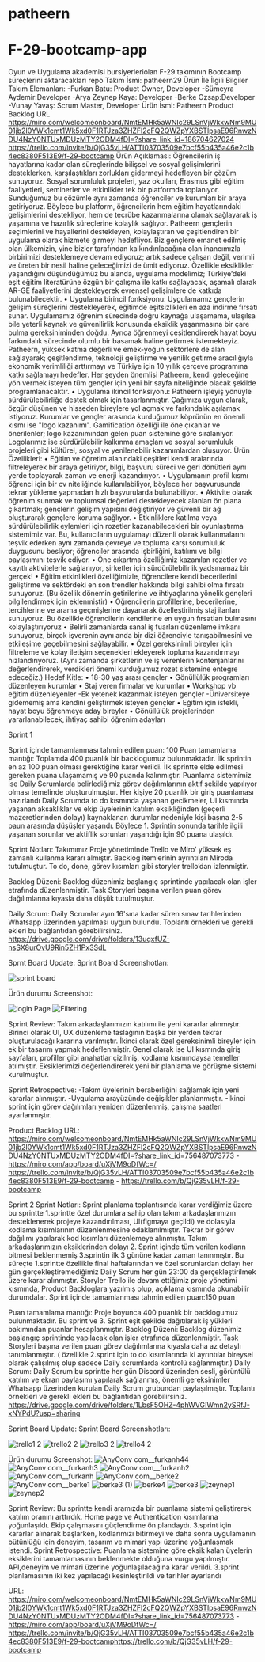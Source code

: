 # patheern
# F-29-bootcamp-app
Oyun ve Uygulama akademisi bursiyerleriolan F-29 takımının Bootcamp süreçlerini aktaracakları repo
Takım İsmi: patheern29
Ürün İle İlgili Bilgiler
Takım Elemanları:
-Furkan Batu: Product Owner, Developer
-Sümeyra Aydemir:Developer
-Arya Zeynep Kaya: Developer
-Berke Ozsap:Developer
-Vunay Yavaş: Scrum Master, Developer
Ürün İsmi:
Patheern
Product Backlog URL https://miro.com/welcomeonboard/NmtEMHk5aWNIc29LSnVjWkxwNm9MU01jb2I0YWk1cmt1Wk5xd0F1RTJza3ZHZFl2cFQ2QWZpYXBSTlpsaE96RnwzNDU4NzY0NTUxMDUzMTY2ODM4fDI=?share_link_id=186704627024 https://trello.com/invite/b/QjG35vLH/ATTI03703509e7bcf55b435a46e2c1b4ec8380F513E9/f-29-bootcamp
Ürün Açıklaması:
Öğrencilerin iş hayatlarına kadar olan süreçlerinde bilişsel ve sosyal gelişimlerini desteklerken, karşılaştıkları zorlukları gidermeyi hedefleyen bir çözüm sunuyoruz. Sosyal sorumluluk projeleri, yaz okulları, Erasmus gibi eğitim faaliyetleri, seminerler ve etkinlikler tek bir platformda toplanıyor. Sunduğumuz bu çözümle aynı zamanda öğrenciler ve kurumları bir araya getiriyoruz. Böylece bu platform, öğrencilerin hem eğitim hayatlarındaki gelişimlerini destekliyor, hem de tecrübe kazanmalarına olanak sağlayarak iş yaşamına ve hazırlık süreçlerine kolaylık sağlıyor. Patheern gençlerin seçimlerini ve hayallerini destekleyen, kolaylaştıran ve çeşitlendiren bir uygulama olarak hizmete girmeyi hedefliyor. Biz gençlere emanet edilmiş olan ülkemizin, yine bizler tarafından kalkındırılacağına olan inancımızla birbirimizi desteklemeye devam ediyoruz; artık sadece çalışan değil, verimli ve üreten bir nesil haline geleceğimizi de ümit ediyoruz. Özellikle eksiklikler yaşandığını düşündüğümüz bu alanda, uygulama modelimiz; Türkiye’deki eşit eğitim literatürüne özgün bir çalışma ile katkı sağlayacak, aşamalı olarak AR-GE faaliyetlerini destekleyerek evrensel gelişimlere de katkıda bulunabilecektir.
•	Uygulama birincil fonksiyonu: Uygulamamız gençlerin gelişim süreçlerini destekleyerek, eğitimde eşitsizlikleri en aza indirme fırsatı sunar. Uygulamamız öğrenim sürecinde doğru kaynağa ulaşamama, ulaşılsa bile yeterli kaynak ve güvenilirlik konusunda eksiklik yaşanmasına bir çare bulma gereksiniminden doğdu. Ayrıca öğrenmeyi çeşitlendirerek hayat boyu farkındalık sürecinde olumlu bir basamak haline getirmek istemekteyiz. Patheern, yüksek katma değerli ve emek-yoğun sektörlere de alan sağlayarak; çeşitlendirme, teknoloji geliştirme ve yenilik getirme aracılığıyla ekonomik verimliliği arttırmayı ve Türkiye için 10 yıllık çerçeve programına katkı sağlamayı hedefler. Her şeyden önemlisi Patheern, kendi geleceğine yön vermek isteyen tüm gençler için yeni bir sayfa niteliğinde olacak şekilde programlanacaktır.
•	Uygulama ikincil fonksiyonu: Patheern işleyiş yönüyle sürdürülebilirliğe destek olmak için tasarlanmıştır. Çağımıza uygun olarak, özgür düşünen ve hisseden bireylere yol açmak ve farkındalık aşılamak istiyoruz. Kurumlar ve gençler arasında kurduğumuz köprünün en önemli kısmı ise "logo kazanımı". Gamification özelliği ile öne çıkanlar ve önerilenler; logo kazanımından gelen puan sistemine göre sıralanıyor. Logolarımız ise sürdürülebilir kalkınma amaçları ve sosyal sorumluluk projeleri gibi kültürel, sosyal ve yenilenebilir kazanımlardan oluşuyor.
Ürün Özellikleri:
•	Eğitim ve öğretim alanındaki çeşitleri kendi aralarında filtreleyerek bir araya getiriyor, bilgi, başvuru süreci ve geri dönütleri aynı yerde toplayarak zaman ve enerji kazandırıyor.
•	Uygulamanın profil kısmı öğrenci için bir cv niteliğinde kullanılabiliyor, böylece her başvurusunda tekrar yükleme yapmadan hızlı başvurularda bulunabiliyor.
•	Aktivite olarak öğrenim sunmak ve toplumsal değerleri destekleyecek alanları ön plana çıkartmak; gençlerin gelişim yapısını değiştiriyor ve güvenli bir ağ oluşturarak gençlere koruma sağlıyor.
•	Etkinliklere katılma veya sürdürülebilirlik eylemleri için rozetler kazanabilecekleri bir oyunlaştırma sistemimiz var. Bu, kullanıcıların uygulamayı düzenli olarak kullanmalarını teşvik ederken aynı zamanda çevreye ve topluma karşı sorumluluk duygusunu besliyor; öğrenciler arasında işbirliğini, katılımı ve bilgi paylaşımını teşvik ediyor.
•	Öne çıkartma özelliğimiz kazanılan rozetler ve kayıtlı aktivitelerle sağlanıyor, şirketler için sürdürülebilirlik yadsınamaz bir gerçek!
•	Eğitim etkinlikleri özelliğimizle, öğrencilere kendi becerilerini geliştirme ve sektördeki en son trendler hakkında bilgi sahibi olma fırsatı sunuyoruz. (Bu özellik dönemin getirilerine ve ihtiyaçlarına yönelik gençleri bilgilendirmek için eklenmiştir)
•	Öğrencilerin profillerine, becerilerine, tercihlerine ve arama geçmişlerine dayanarak özelleştirilmiş staj ilanları sunuyoruz. Bu özellikle öğrencilerin kendilerine en uygun fırsatları bulmasını kolaylaştırıyoruz
•	Belirli zamanlarda sanal iş fuarları düzenleme imkanı sunuyoruz, birçok işverenin aynı anda bir dizi öğrenciyle tanışabilmesini ve etkileşime geçebilmesini sağlayabilir.
•	Özel gereksinimli bireyler için filtreleme ve kolay iletişim seçenekleri ekleyerek topluma kazandırmayı hızlandırıyoruz. (Aynı zamanda şirketlerin ve iş verenlerin kontenjanlarını değerlendirerek, verdikleri önemi kurduğumuz rozet sistemine entegre edeceğiz.)
Hedef Kitle:
•	18-30 yaş arası gençler
•	Gönüllülük programları düzenleyen kurumlar
•	Staj veren firmalar ve kurumlar
•	Workshop vb eğitim düzenleyenler -Ek yetenek kazanmak isteyen gençler -Üniversiteye gidememiş ama kendini geliştirmek isteyen gençler
•	Eğitim için istekli, hayat boyu öğrenmeye aday bireyler
•	Gönüllülük projelerinden yararlanabilecek, ihtiyaç sahibi öğrenim adayları


Sprint 1


Sprint içinde tamamlanması tahmin edilen puan: 100
Puan tamamlama mantığı: Toplamda 400 puanlık bir backlogumuz bulunmaktadır. İlk sprintin en az 100 puan olması gerektiğine karar verildi.
İlk sprintte elde edilmesi gereken puana ulaşamamış ve 90 puanda kalınmıştır. Puanlama sistemimiz ise Daily Scrumlarda belirlediğimiz görev dağılımlarının aktif şekilde yapılıyor olması temelinde oluşturulmuştur. Her kişiye 20 puanlık bir giriş puanlaması hazırlandı Daily Scrumda to do kısmında yaşanan gecikmeler, UI kısmında yaşanan aksaklıklar ve ekip üyelerinin katılım eksikliğinden (geçerli mazeretlerinden dolayı) kaynaklanan durumlar nedeniyle kişi başına 2-5 paun arasında düşüşler yaşandı. Böylece 1. Sprintin sonunda tarihle ilgili yaşanan sorunlar ve aktiflik sorunları yaşandığı için 90 puana ulaşıldı. 



Sprint Notları: Takımımız Proje yönetiminde Trello ve Miro’ yüksek eş zamanlı kullanma kararı almıştır. Backlog itemlerinin ayrıntıları Miroda tutulmuştur. To do, done, görev kısımları gibi storyler trello’dan izlenmiştir. 



Backlog Düzeni: Backlog düzenimiz başlangıç sprintinde yapılacak olan işler etrafında düzenlenmiştir. Task Storyleri başına verilen puan görev dağılımlarına kıyasla daha düşük tutulmuştur.



Daily Scrum: Daily Scrumlar ayın 16'sına kadar süren sınav tarihlerinden Whatsapp üzerinden yapılması uygun bulundu. Toplantı örnekleri 
ve gerekli ekleri bu bağlantıdan görebilirsiniz. https://drive.google.com/drive/folders/13uqxfUZ-nsSX8urOvU9Rin5ZH1Px3SdL

Sprnt Board Update:
Sprint Board Screenshotları:

![sprint board](https://github.com/F-29-BOOTCAMP/patheern/assets/129553815/f93eb3e8-2941-46c3-aed2-8e747798eec0)

Ürün durumu Screenshot:

![login Page](https://github.com/F-29-BOOTCAMP/patheern/assets/129553815/719dbe90-ffc6-4361-9c6b-2f8ce4e8dc22)
![Filtering](https://github.com/F-29-BOOTCAMP/patheern/assets/129553815/99b83fbd-6aed-4496-9b1b-3a54b2f0136d)

Sprint Review: Takım arkadaşlarımızın katılımı ile yeni kararlar alınmıştır. Birinci olarak UI, UX düzenleme taslağının başka bir yerden tekrar oluşturulacağı kararına varılmıştır. İkinci olarak özel gereksinimli bireyler için ek bir tasarım yapmak hedeflenmiştir. Genel olarak ise UI kısmında giriş sayfaları, profiller gibi anahatlar çizilmiş, kodlama kısmındaysa temeller atılmıştır. Eksiklerimizi değerlendirerek yeni bir planlama ve görüşme sistemi kurulmuştur.



Sprint Retrospective:
-Takım üyelerinin beraberliğini sağlamak için yeni kararlar alınmıştır.
-Uygulama arayüzünde değişikler planlanmıştır.
-İkinci sprint için görev dağılımları yeniden düzenlenmiş, çalışma saatleri ayarlanmıştır.




Product Backlog URL:
https://miro.com/welcomeonboard/NmtEMHk5aWNIc29LSnVjWkxwNm9MU01jb2I0YWk1cmt1Wk5xd0F1RTJza3ZHZFl2cFQ2QWZpYXBSTlpsaE96RnwzNDU4NzY0NTUxMDUzMTY2ODM4fDI=?share_link_id=756487073773      -      https://miro.com/app/board/uXjVM9oDfWc=/
https://trello.com/invite/b/QjG35vLH/ATTI03703509e7bcf55b435a46e2c1b4ec8380F513E9/f-29-bootcamp    -   https://trello.com/b/QjG35vLH/f-29-bootcamp











Sprint 2
Sprint Notları: Sprint planlama toplantısında karar verdiğimiz üzere bu sprintte 1.sprintte özel durumlara sahip olan takım arkadaşlarımızın desteklenerek projeye kazandırılması, UI(figmaya geçildi) ve dolasıyla kodlama kısımlarının düzenlenmesine odaklanılmıştır. Tekrar bir görev dağılımı yapılarak kod kısımları düzenlemeye alınmıştır. Takım arkadaşlarımızın eksiklerinden dolayı 2. Sprint içinde tüm verilen kodların bitmesi beklenmemiş 3.sprintin ilk 3 gününe kadar zaman tanınmıştır. Bu süreçte 1.sprintte özellikle final haftalarından ve özel sorunlardan dolayı her gün gerçekleştiremediğimiz Daily Scrum her gün 23:00 da gerçekleştirilmek üzere karar alınmıştır. Storyler Trello ile devam ettiğimiz proje yönetimi kısmında, Product Backloglara yazılmış olup, açıklama kısmında okunabilir durumdalar.
Sprint içinde tamamlanması tahmin edilen puan:150 puan

Puan tamamlama mantığı: Proje boyunca 400 puanlık bir backlogumuz bulunmaktadır. Bu sprint ve 3. Sprint eşit şekilde dağıtılarak iş yükleri bakımından puanlar hesaplanmıştır.
Backlog Düzeni: Backlog düzenimiz başlangıç sprintinde yapılacak olan işler etrafında düzenlenmiştir. Task Storyleri başına verilen puan görev dağılımlarına kıyasla daha az detaylı tanımlanmıştır. ( özellikle 2.sprint için to do kısımlarında ki ayrıntılar bireysel olarak çalışılmış olup sadece Daily scrumlarda kontrolü sağlanmıştır.)
Daily Scrum: Daily Scrum bu sprintte her gün Discord üzerinden sesli, görüntülü katılım ve ekran paylaşımı yapılarak sağlanmış, önemli gereksinimler Whatsapp üzerinden kurulan Daily Scrum grubundan paylaşılmıştır. Toplantı örnekleri ve gerekli ekleri bu bağlantıdan görebilirsiniz.  
https://drive.google.com/drive/folders/1LbsF5OHZ-4phWVGIWmn2ySRfJ-xNYPdU?usp=sharing 

Sprint Board Update:
Sprint Board Screenshotları:

![trello1 2](https://github.com/F-29-BOOTCAMP/patheern/assets/121372909/cc3f3c40-b810-47ef-93ca-cee76592b3b5)
![trello2 2](https://github.com/F-29-BOOTCAMP/patheern/assets/121372909/8d0199fa-78bd-4ca8-8ad0-cdfb58af0c73)
![trello3 2](https://github.com/F-29-BOOTCAMP/patheern/assets/121372909/014923be-4ade-4105-87b0-4dceb298f580)
![trello4 2](https://github.com/F-29-BOOTCAMP/patheern/assets/121372909/60aa8185-a04d-4b29-abb3-7df98a58172c)




Ürün durumu Screenshot:
![AnyConv com__furkanh44](https://github.com/F-29-BOOTCAMP/patheern/assets/121372909/369517bc-69fb-4d78-bd1d-77e9ec931ce8)
![AnyConv com__furkanh3](https://github.com/F-29-BOOTCAMP/patheern/assets/121372909/be8202aa-1870-4b96-98f3-312aba78158b)
![AnyConv com__furkanh2](https://github.com/F-29-BOOTCAMP/patheern/assets/121372909/a41a0e24-5dfe-4301-ae3f-60e0781db251)
![AnyConv com__furkanh](https://github.com/F-29-BOOTCAMP/patheern/assets/121372909/c1687927-0af8-402b-b0db-4fa42807a62e)
![AnyConv com__berke2](https://github.com/F-29-BOOTCAMP/patheern/assets/121372909/670edf54-4bb4-4e7f-baab-27dc30368212)
![AnyConv com__berke1](https://github.com/F-29-BOOTCAMP/patheern/assets/121372909/05aecfd1-e95c-40c6-86ed-85da0c252f51)
![berke3 (1)](https://github.com/F-29-BOOTCAMP/patheern/assets/121372909/30b8bbae-240a-4b32-8e93-0bfe881961d8)
![berke4](https://github.com/F-29-BOOTCAMP/patheern/assets/121372909/7fcfb37e-e099-4829-be57-6d918765b834)
![berke3](https://github.com/F-29-BOOTCAMP/patheern/assets/121372909/705a0447-a54a-4525-9b8d-939179a2de7a)
![zeynep1](https://github.com/F-29-BOOTCAMP/patheern/assets/121372909/1fd9de12-abeb-4a98-8f5c-39f0d19b2c46)
![zeynep2](https://github.com/F-29-BOOTCAMP/patheern/assets/121372909/df23aaeb-123f-4e09-a058-9f52045cd794)





Sprint Review: Bu sprintte kendi aramızda bir puanlama sistemi geliştirerek katılım oranını arttırdık. Home page ve Authentication kısımlarına yoğunlaşıldı. Ekip çalışmasını güçlendirme ön plandaydı. 3.sprint için kararlar alınarak başlarken, kodlarımızı bitirmeyi ve daha sonra uygulamanın bütünlüğü için deneyim, tasarım ve mimari yapı üzerine yoğunlaşmak istendi.
Sprint Retrospective: Puanlama sistemine göre eksik kalan üyelerin eksiklerini tamamlamasının beklenmekte olduğuna vurgu yapılmıştır.
API,deneyim ve mimari üzerine yoğunlaşılacağına karar verildi.
3.sprint planlamasının iki kez yapılacağı kesinleştirildi ve tarihler ayarlandı

URL: https://miro.com/welcomeonboard/NmtEMHk5aWNIc29LSnVjWkxwNm9MU01jb2I0YWk1cmt1Wk5xd0F1RTJza3ZHZFl2cFQ2QWZpYXBSTlpsaE96RnwzNDU4NzY0NTUxMDUzMTY2ODM4fDI=?share_link_id=756487073773 - https://miro.com/app/board/uXjVM9oDfWc=/ https://trello.com/invite/b/QjG35vLH/ATTI03703509e7bcf55b435a46e2c1b4ec8380F513E9/f-29-bootcamphttps://trello.com/b/QjG35vLH/f-29-bootcamp



